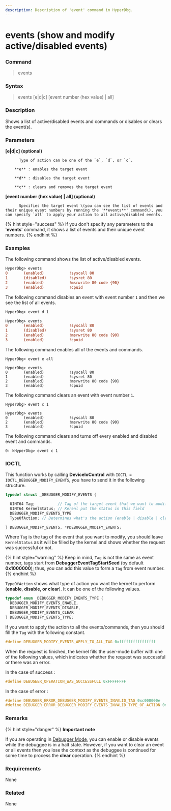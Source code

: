 ```yaml
---
description: Description of 'event' command in HyperDbg.
---
```


# events \(show and modify active/disabled events\)

### Command

> events

### Syntax

> events \[e\|d\|c\] \[event number \(hex value\) \| all\]

### Description

Shows a list of active/disabled events and commands or disables or clears the event\(s\).

### Parameters

**\[e\|d\|c\] \(optional\)**

          Type of action can be one of the `e`, `d`, or `c`.

        **e** : enables the target event

        **d** : disables the target event

        **c** : clears and removes the target event

**\[event number \(hex value\) \| all\] \(optional\)**

          Specifies the target event \(you can see the list of events and their unique event numbers by running the '**events**' command\), you can specify `all` to apply your action to all active/disabled events.

{% hint style="success" %}
If you don't specify any parameters to the '**events**' command, it shows a list of events and their unique event numbers.
{% endhint %}

### Examples

The following command shows the list of active/disabled events.

```diff
HyperDbg> events
0       (enabled)           !syscall 80
1       (disabled)          !sysret 80
2       (enabled)           !msrwrite 80 code {90}
3       (enabled)           !cpuid
```

The following command disables an event with event number `1` and then we see the list of all events.

```diff
HyperDbg> event d 1

HyperDbg> events
0       (enabled)           !syscall 80
1       (disabled)          !sysret 80
2       (enabled)           !msrwrite 80 code {90}
3       (enabled)           !cpuid
```

The following command enables all of the events and commands.

```text
HyperDbg> event e all

HyperDbg> events
0       (enabled)           !syscall 80
1       (enabled)           !sysret 80
2       (enabled)           !msrwrite 80 code {90}
3       (enabled)           !cpuid
```

The following command clears an event with event number `1`.

```text
HyperDbg> event c 1

HyperDbg> events
0       (enabled)           !syscall 80
2       (enabled)           !msrwrite 80 code {90}
3       (enabled)           !cpuid
```

The following command clears and turns off every enabled and disabled event and commands.

```text
0: kHyperDbg> event c 1
```

### IOCTL

This function works by calling **DeviceIoControl** with `IOCTL = IOCTL_DEBUGGER_MODIFY_EVENTS`, you have to send it in the following structure.

```c
typedef struct _DEBUGGER_MODIFY_EVENTS {

  UINT64 Tag;          // Tag of the target event that we want to modify
  UINT64 KernelStatus; // Kerenl put the status in this field
  DEBUGGER_MODIFY_EVENTS_TYPE
  TypeOfAction; // Determines what's the action (enable | disable | clear)

} DEBUGGER_MODIFY_EVENTS, *PDEBUGGER_MODIFY_EVENTS;
```

Where `Tag` is the tag of the event that you want to modify, you should leave `KernelStatus` as it will be filled by the kernel and shows whether the request was successful or not.

{% hint style="warning" %}
Keep in mind, `Tag` is not the same as event number, tags start from **DebuggerEventTagStartSeed** \(by default **0x1000000**\); thus, you can add this value to form a `Tag` from event number.
{% endhint %}

`TypeOfAction` shows what type of action you want the kernel to perform \(**enable**, **disable, or clear**\). It can be one of the following values.

```c
typedef enum _DEBUGGER_MODIFY_EVENTS_TYPE {
  DEBUGGER_MODIFY_EVENTS_ENABLE,
  DEBUGGER_MODIFY_EVENTS_DISABLE,
  DEBUGGER_MODIFY_EVENTS_CLEAR
} DEBUGGER_MODIFY_EVENTS_TYPE;
```

If you want to apply the action to all the events/commands, then you should fill the `Tag` with the following constant.

```c
#define DEBUGGER_MODIFY_EVENTS_APPLY_TO_ALL_TAG 0xffffffffffffffff
```

When the request is finished, the kernel fills the user-mode buffer with one of the following values, which indicates whether the request was successful or there was an error.

In the case of success :

```c
#define DEBUGEER_OPERATION_WAS_SUCCESSFULL 0xFFFFFFFF
```

In the case of error :

```c
#define DEBUGGER_ERROR_DEBUGGER_MODIFY_EVENTS_INVALID_TAG 0xc000000e
#define DEBUGGER_ERROR_DEBUGGER_MODIFY_EVENTS_INVALID_TYPE_OF_ACTION 0xc000000f
```

### **Remarks**

{% hint style="danger" %}
**Important note**

If you are operating in [Debugger Mode](https://docs.hyperdbg.com/using-hyperdbg/prerequisites/operation-modes#debugger-mode), you can enable or disable events while the debuggee is in a halt state. However, if you want to clear an event or all events then you lose the context as the debuggee is continued for some time to process the **clear** operation.
{% endhint %}

### Requirements

None

### Related

None

